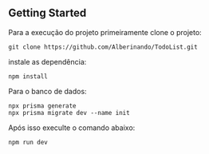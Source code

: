 ## Getting Started

Para a execução do projeto primeiramente clone o projeto:

```
git clone https://github.com/Alberinando/TodoList.git
```

instale as dependência:

```
npm install
```

Para o banco de dados:

```
npx prisma generate
npx prisma migrate dev --name init
```

Após isso execulte o comando abaixo:

```
npm run dev
```
